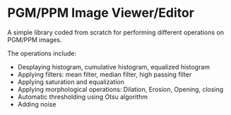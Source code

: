 # PGM/PPM Image Viewer/Editor
A simple library coded from scratch for performing different operations on PGM/PPM images.

The operations include:
- Desplaying histogram, cumulative histogram, equalized histogram
- Applying filters: mean filter, median filter, high passing filter
- Applying saturation and equalization
- Applying morphological operations: Dilation, Erosion, Opening, closing
- Automatic thresholding using Otsu algorithm
- Adding noise
